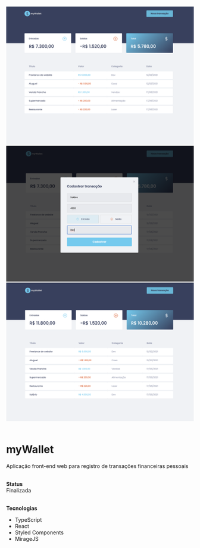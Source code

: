 ![landingPage](./src/assets/landing.png)
![image](./src/assets/form.png)
![image](./src/assets/save.png)
</br>
</br>

# myWallet
Aplicação front-end web para registro de transações financeiras pessoais
</br></br>

**Status** </br>
Finalizada 
</br>
</br>

**Tecnologias**</br>
- TypeScript
- React
- Styled Components
- MirageJS

